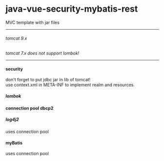 # java-vue-security-mybatis-rest
MVC template with jar files 

----
###### tomcat 9.x<br/>
_tomcat 7.x  does not support lombok!_

---

#### security
don't forget to put jdbc jar in lib of tomcat!<br/>
use context.xml in META-INF to implement realm and resources.<br/>


##### lombok

####  connection pool dbcp2

##### log4j2<br>
uses connection pool

#### myBatis
uses connection pool





